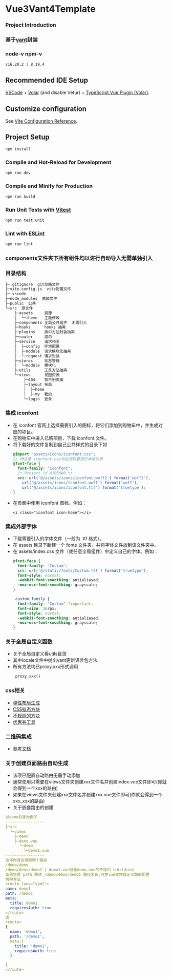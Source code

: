 # Vue3Vant4Template

### Project Introduction

### 基于[vant](https://vant-contrib.gitee.io/vant/#/zh-CN/home)封装

### node-v npm-v
```
v16.20.2 | 8.19.4
```
## Recommended IDE Setup

[VSCode](https://code.visualstudio.com/) + [Volar](https://marketplace.visualstudio.com/items?itemName=Vue.volar) (and disable Vetur) + [TypeScript Vue Plugin (Volar)](https://marketplace.visualstudio.com/items?itemName=Vue.vscode-typescript-vue-plugin).

## Customize configuration

See [Vite Configuration Reference](https://vitejs.dev/config/).

## Project Setup

```sh
npm install
```

### Compile and Hot-Reload for Development

```sh
npm run dev
```

### Compile and Minify for Production

```sh
npm run build
```

### Run Unit Tests with [Vitest](https://vitest.dev/)

```sh
npm run test:unit
```

### Lint with [ESLint](https://eslint.org/)

```sh
npm run lint
```
### components文件夹下所有组件均以进行自动导入无需单独引入

### 目录结构
```sh
├─.gitignore  git忽略文件
├─vite.config.js  vite配置文件
├─.vscode
├─node_modules  依赖文件
├─public  公共
└─src  源文件
    ├─assets     资源
    │  └─theme   主题修改
    ├─components 全局公共组件  无需引入
    ├─hooks      hooks 抽离
    ├─plugins    插中方法封装抽离
    ├─router     路由
    ├─service    请求相关
    │  ├─config  环境配置
    │  ├─module  请求模块化抽离
    │  └─request 请求封装
    ├─stores     状态管理
    │  └─module  模块化
    ├─utils      工具方法抽离
    └─views      视图资源
        ├─404    找不到页面
        ├─layout 布局
        │  ├─home
        │  ├─my  我的
        └─login  登录
```
### 集成 iconfont

+ 在 iconfont 官网上选择需要引入的图标，将它们添加到购物车中，并生成对应的项目。
+ 在购物车中进入已购项目，下载 iconfont 文件。
+ 将下载好的文件复制到自己公共样式的目录下如
  ```scss
  @import "assets/icons/iconfont.css";
  // ❗❗❗注意 iconfont.css中此代码要进行本地引用
  @font-face {
    font-family: "iconfont";
    /* Project id 4105880 */
    src: url('@/assets/icons/iconfont.woff2') format('woff2'),
      url('@/assets/icons/iconfont.woff') format('woff'),
      url('@/assets/icons/iconfont.ttf') format('truetype');
  }
  ```
+ 在页面中使用 iconfont 图标。例如：
  ```
  <i class="iconfont icon-home"></i>
  ```
### 集成外部字体
+ 下载需要引入的字体文件（一般为 .ttf 格式）。
+ 在 assets 目录下新建一个 fonts 文件夹，并将字体文件放到该文件夹中。
+ 在 assets/index.css 文件（或任意全局组件）中定义自己的字体。例如：
  ```scss
  @font-face {
    font-family: 'Custom';
    src: url('@/static/fonts/Custom.ttf') format('truetype');
    font-style: normal;
    -webkit-font-smoothing: antialiased;
    -moz-osx-font-smoothing: grayscale;
  }

  .custom_family {
    font-family: "Custom" !important;
    font-size: 16rpx;
    font-style: normal;
    -webkit-font-smoothing: antialiased;
    -moz-osx-font-smoothing: grayscale;
  }
  ```
### 关于全局自定义函数
+ 关于全局自定义看utils目录
+ 其中locale文件中抛出vant更新语言包方法
+ 所有方法均已proxy.xxx形式调用
  ```js
   proxy.xxx()
  ```
### css相关
+ [弹性布局生成](https://loading.io/flexbox/)
+ [CSS拟态方块](https://neumorphism.io/)
+ [不规则的方块](https://9elements.github.io/fancy-border-radius/)
+ [优惠券工具](https://coupon.codelabo.cn/)
### 二维码集成
+ [参考文档](https://www.npmjs.com/package/qrcode-vue3)
### 关于创建页面路由自动生成
+ 该项已配置自动路由无需手动添加
+ 通常使用只需要在views文件夹创建xxx文件名并创建index.vue文件即可(你就会得到一个xxx的路由)
+ 如果在views文件夹创建xxx文件名并创建xxx.vue文件即可(你就会得到一个xxx_xxx的路由)
+ 关于嵌套路由的创建
```yaml
以demo目录为例子
-----------------
├─src
  └─views
    ├─demo
    ├─demo.vue
      └─demo
        └─demo1.vue
-----------------
这样你就会得到两个路由
/demo/demo
/demo/demo/demo1 | demo1.vue就是demo.vue的子路由（children）
如果觉得 path 跳转 /demo/demo/demo1 路径太长,可在vue文件自定义路由配置
两种写法
<route lang="yaml">
name: demo1
path: /demo1
meta:
  title: demo1
  requiresAuth: true
</route>
或
<route>
{
  name: 'demo1',
  path: '/demo1',
  meta:{
    title: 'demo1',
    requiresAuth: true
  }

}
</route>
```

